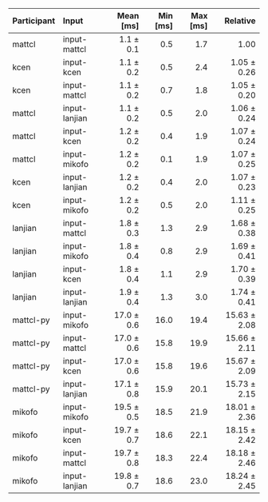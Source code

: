 | Participant | Input | Mean [ms] | Min [ms] | Max [ms] | Relative |
|:---|:---|---:|---:|---:|---:|
| mattcl | input-mattcl | 1.1 ± 0.1 | 0.5 | 1.7 | 1.00 |
| kcen | input-kcen | 1.1 ± 0.2 | 0.5 | 2.4 | 1.05 ± 0.26 |
| kcen | input-mattcl | 1.1 ± 0.2 | 0.7 | 1.8 | 1.05 ± 0.20 |
| mattcl | input-lanjian | 1.1 ± 0.2 | 0.5 | 2.0 | 1.06 ± 0.24 |
| mattcl | input-kcen | 1.2 ± 0.2 | 0.4 | 1.9 | 1.07 ± 0.24 |
| mattcl | input-mikofo | 1.2 ± 0.2 | 0.1 | 1.9 | 1.07 ± 0.25 |
| kcen | input-lanjian | 1.2 ± 0.2 | 0.4 | 2.0 | 1.07 ± 0.23 |
| kcen | input-mikofo | 1.2 ± 0.2 | 0.5 | 2.0 | 1.11 ± 0.25 |
| lanjian | input-mattcl | 1.8 ± 0.3 | 1.3 | 2.9 | 1.68 ± 0.38 |
| lanjian | input-mikofo | 1.8 ± 0.4 | 0.8 | 2.9 | 1.69 ± 0.41 |
| lanjian | input-kcen | 1.8 ± 0.4 | 1.1 | 2.9 | 1.70 ± 0.39 |
| lanjian | input-lanjian | 1.9 ± 0.4 | 1.3 | 3.0 | 1.74 ± 0.41 |
| mattcl-py | input-mikofo | 17.0 ± 0.6 | 16.0 | 19.4 | 15.63 ± 2.08 |
| mattcl-py | input-mattcl | 17.0 ± 0.6 | 15.8 | 19.9 | 15.66 ± 2.11 |
| mattcl-py | input-kcen | 17.0 ± 0.6 | 15.8 | 19.6 | 15.67 ± 2.09 |
| mattcl-py | input-lanjian | 17.1 ± 0.8 | 15.9 | 20.1 | 15.73 ± 2.15 |
| mikofo | input-mikofo | 19.5 ± 0.5 | 18.5 | 21.9 | 18.01 ± 2.36 |
| mikofo | input-kcen | 19.7 ± 0.7 | 18.6 | 22.1 | 18.15 ± 2.42 |
| mikofo | input-mattcl | 19.7 ± 0.8 | 18.3 | 22.4 | 18.18 ± 2.46 |
| mikofo | input-lanjian | 19.8 ± 0.7 | 18.6 | 23.0 | 18.24 ± 2.45 |
